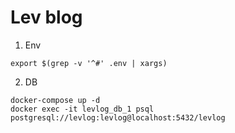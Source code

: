 Lev blog 
===

1. Env

```
export $(grep -v '^#' .env | xargs)
```


2. DB

```
docker-compose up -d
docker exec -it levlog_db_1 psql postgresql://levlog:levlog@localhost:5432/levlog
```
